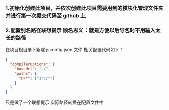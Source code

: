 ### 1.初始化创建此项目，并依次创建此项目需要用到的模块化管理文件夹 并进行第一次提交代码至 github 上

### 2.配置别名路径联想提示 顾名思义：就是方便以后导包时不用输入太长的路径

在项目根目录下新建 jsconfig.json 文件
相关配置代码如下：

```json
{
  "compilerOptions": {
    "baseUrl": "./",
    "paths": {
      "@/*": ["src/*"]
    }
  }
}
```

只是做了一个联想提示 实际路径转换在配置文件中
